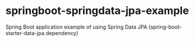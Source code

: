 # springboot-springdata-jpa-example

Spring Boot application example of using Spring Data JPA (spring-boot-starter-data-jpa dependency)
